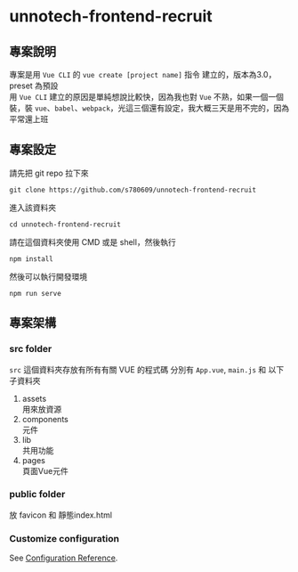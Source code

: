 # unnotech-frontend-recruit
## 專案說明
專案是用 `Vue CLI` 的 `vue create [project name]` 指令 建立的，版本為3.0，preset 為預設  
用 `Vue CLI` 建立的原因是單純想說比較快，因為我也對 `Vue` 不熟，如果一個一個裝，裝 `vue`、`babel`、`webpack`，光這三個還有設定，我大概三天是用不完的，因為平常還上班

## 專案設定
請先把 git repo 拉下來
```
git clone https://github.com/s780609/unnotech-frontend-recruit
```

進入該資料夾
```
cd unnotech-frontend-recruit
```

請在這個資料夾使用 CMD 或是 shell，然後執行
```
npm install
```

然後可以執行開發環境
```
npm run serve
```

## 專案架構
### src folder
`src` 這個資料夾存放有所有有關 VUE 的程式碼
分別有 `App.vue`, `main.js` 和 以下子資料夾  
1. assets  
用來放資源
2. components  
元件
3. lib  
共用功能
4. pages  
頁面Vue元件

### public folder
放 favicon 和 靜態index.html

### Customize configuration
See [Configuration Reference](https://cli.vuejs.org/config/).
